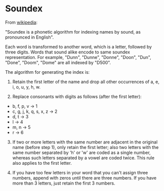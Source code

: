 ﻿# Soundex

From [wikipedia](https://en.wikipedia.org/wiki/Soundex):

"Soundex is a phonetic algorithm for indexing names by sound,
as pronounced in English".

Each word is transformed to another word, which is a letter,
followed by three digits. Words that sound alike encode to 
same soundex representation. For example, "Dunn", "Dunne", "Donne",
"Doon", "Dun", "Done", "Doom", "Dome" are all indexed by "D500".

The algorithm for generating the index is:

 1. Retain the first letter of the name and drop all other occurrences of a, e, i, o, u, y, h, w.

 2. Replace consonants with digits as follows (after the first letter):
   * b, f, p, v -> 1
   * c, g, j, k, q, s, x, z -> 2
   * d, t -> 3
   * l -> 4
   * m, n -> 5
   * r -> 6

 3. If two or more letters with the same number are adjacent in the original name (before step 1), only retain the first letter; also two letters with the same number separated by 'h' or 'w' are coded as a single number, whereas such letters separated by a vowel are coded twice. This rule also applies to the first letter.

 4. If you have too few letters in your word that you can't assign three numbers, append with zeros until there are three numbers. If you have more than 3 letters, just retain the first 3 numbers.